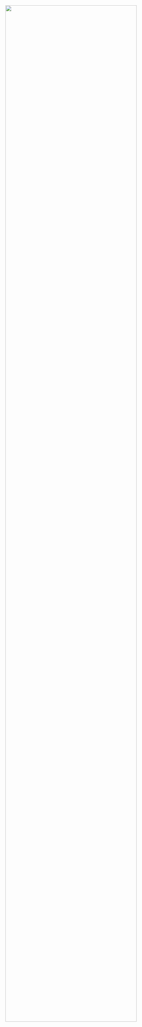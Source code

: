 
<img src="https://media.giphy.com/media/v1.Y2lkPWVjZjA1ZTQ3YmZ6NDczMjN3aTVmNnptdTl2MzVlbTM5ZmQ2cmQ1dDgwMGx3dWl5NyZlcD12MV9naWZzX3JlbGF0ZWQmY3Q9Zw/mmTryQtQnk57B3PhkG/giphy.gif" width="90%" />
